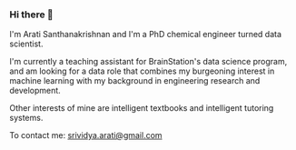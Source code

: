 ### Hi there 👋

I'm Arati Santhanakrishnan and I'm a PhD chemical engineer turned data scientist. 

I'm currently a teaching assistant for BrainStation's data science program, and am looking for a data role that combines my burgeoning interest in machine learning with my background in engineering research and development. 

Other interests of mine are intelligent textbooks and intelligent tutoring systems. 

To contact me: srividya.arati@gmail.com


<!--
**rts1988/rts1988** is a ✨ _special_ ✨ repository because its `README.md` (this file) appears on your GitHub profile.

- 🔭 I’m currently working on 
- 🌱 I’m currently learning ...
- 👯 I’m looking to collaborate on ...
- 🤔 I’m looking for help with ...
- 💬 Ask me about ...
- 📫 How to reach me: srividya.arati@gmail.com
- ⚡ Fun fact: ...
-->
